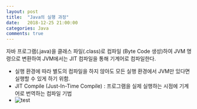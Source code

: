 ```yaml
---
layout: post
title:  "Java의 실행 과정"
date:   2018-12-25 21:00:00
categories: Java
comments: true
---
```

자바 프로그램(.java)을 클래스 파일(.class)로 컴파일 (Byte Code 생성)하여 JVM 명령으로 변환하여 JVM에서는 JIT 컴파일을 통해 기계어로 컴파일한다.

- 실행 환경에 따라 별도의 컴파일을 하지 않아도 모든 실행 환경에서 JVM만 있다면 실행할 수 있게 하기 위함.
- JIT Compile (Just-In-Time Compile) : 프로그램을 실제 실행하는 시점에 기계어로 번역하는 컴파일 기법
- ![test]({{site.viewsourceroot}}_posts/img/1.PNG)
